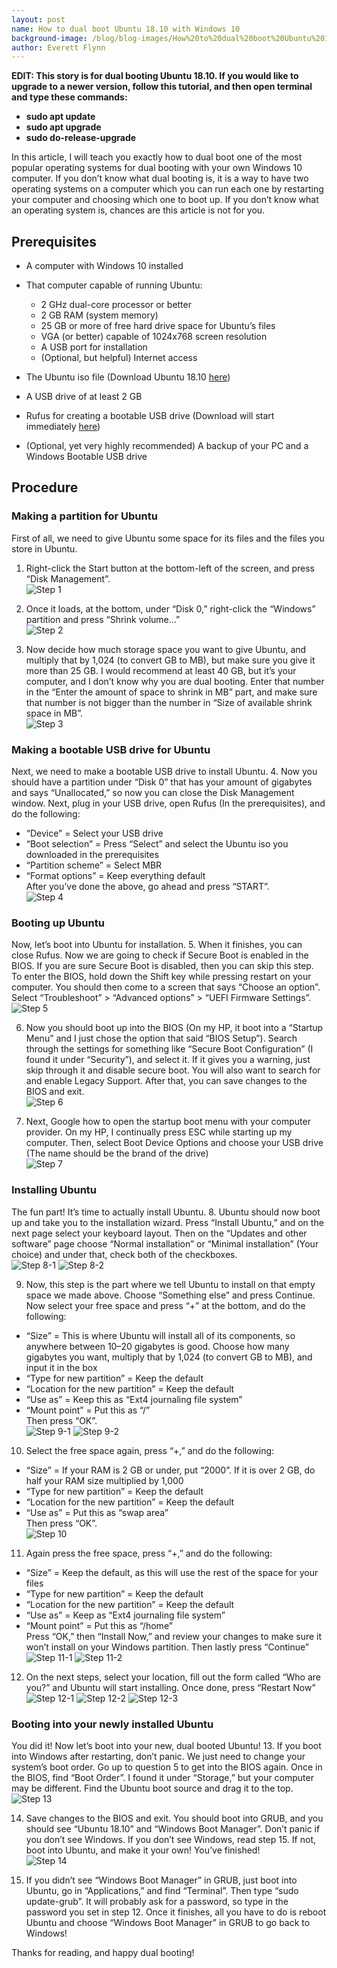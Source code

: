 ```yaml
---
layout: post
name: How to dual boot Ubuntu 18.10 with Windows 10
background-image: /blog/blog-images/How%20to%20dual%20boot%20Ubuntu%2018.10%20with%20Windows%2010/TitlePicture.png
author: Everett Flynn
---
```


**EDIT: This story is for dual booting Ubuntu 18.10. If you would like to upgrade to a newer version, follow this tutorial, and then open terminal and type these commands:**

* **sudo apt update**
* **sudo apt upgrade**
* **sudo do-release-upgrade**

In this article, I will teach you exactly how to dual boot one of the most popular operating systems for dual booting with your own Windows 10 computer. If you don’t know what dual booting is, it is a way to have two operating systems on a computer which you can run each one by restarting your computer and choosing which one to boot up. If you don’t know what an operating system is, chances are this article is not for you.

## Prerequisites
* A computer with Windows 10 installed

* That computer capable of running Ubuntu:
  - 2 GHz dual-core processor or better
  - 2 GB RAM (system memory)
  - 25 GB or more of free hard drive space for Ubuntu’s files
  - VGA (or better) capable of 1024x768 screen resolution
  - A USB port for installation
  - (Optional, but helpful) Internet access
  
* The Ubuntu iso file (Download Ubuntu 18.10 [here](https://www.ubuntu.com/download/desktop))

* A USB drive of at least 2 GB

* Rufus for creating a bootable USB drive (Download will start immediately [here](https://github.com/pbatard/rufus/releases/download/v3.4/rufus-3.4.exe))

* (Optional, yet very highly recommended) A backup of your PC and a Windows Bootable USB drive

## Procedure

### Making a partition for Ubuntu
First of all, we need to give Ubuntu some space for its files and the files you store in Ubuntu.
1. Right-click the Start button at the bottom-left of the screen, and press “Disk Management”.  
![Step 1](/blog-images/How%20to%20dual%20boot%20Ubuntu%2018.10%20with%20Windows%2010/1.png)

2. Once it loads, at the bottom, under “Disk 0,” right-click the “Windows” partition and press “Shrink volume…”  
![Step 2](/blog-images/How%20to%20dual%20boot%20Ubuntu%2018.10%20with%20Windows%2010/2.png)

3. Now decide how much storage space you want to give Ubuntu, and multiply that by 1,024 (to convert GB to MB), but make sure you give it more than 25 GB. I would recommend at least 40 GB, but it’s your computer, and I don’t know why you are dual booting. Enter that number in the “Enter the amount of space to shrink in MB” part, and make sure that number is not bigger than the number in “Size of available shrink space in MB”.  
![Step 3](/blog-images/How%20to%20dual%20boot%20Ubuntu%2018.10%20with%20Windows%2010/3.png)


### Making a bootable USB drive for Ubuntu
Next, we need to make a bootable USB drive to install Ubuntu.
4. Now you should have a partition under “Disk 0” that has your amount of gigabytes and says “Unallocated,” so now you can close the Disk Management window. Next, plug in your USB drive, open Rufus (In the prerequisites), and do the following:
- “Device” = Select your USB drive
- “Boot selection” = Press “Select” and select the Ubuntu iso you downloaded in the prerequisites
- “Partition scheme” = Select MBR
- “Format options” = Keep everything default  
After you’ve done the above, go ahead and press “START”.  
![Step 4](/blog-images/How%20to%20dual%20boot%20Ubuntu%2018.10%20with%20Windows%2010/4.png)

### Booting up Ubuntu
Now, let’s boot into Ubuntu for installation.
5. When it finishes, you can close Rufus. Now we are going to check if Secure Boot is enabled in the BIOS. If you are sure Secure Boot is disabled, then you can skip this step. To enter the BIOS, hold down the Shift key while pressing restart on your computer. You should then come to a screen that says “Choose an option”. Select “Troubleshoot” > “Advanced options” > “UEFI Firmware Settings”.  
![Step 5](/blog-images/How%20to%20dual%20boot%20Ubuntu%2018.10%20with%20Windows%2010/5.jpg)

6. Now you should boot up into the BIOS (On my HP, it boot into a “Startup Menu” and I just chose the option that said “BIOS Setup”). Search through the settings for something like “Secure Boot Configuration” (I found it under “Security”), and select it. If it gives you a warning, just skip through it and disable secure boot. You will also want to search for and enable Legacy Support. After that, you can save changes to the BIOS and exit.  
![Step 6](/blog-images/How%20to%20dual%20boot%20Ubuntu%2018.10%20with%20Windows%2010/6.jpg)

7. Next, Google how to open the startup boot menu with your computer provider. On my HP, I continually press ESC while starting up my computer. Then, select Boot Device Options and choose your USB drive (The name should be the brand of the drive)  
![Step 7](/blog-images/How%20to%20dual%20boot%20Ubuntu%2018.10%20with%20Windows%2010/7.jpg)

### Installing Ubuntu
The fun part! It’s time to actually install Ubuntu.
8. Ubuntu should now boot up and take you to the installation wizard. Press “Install Ubuntu,” and on the next page select your keyboard layout. Then on the “Updates and other software” page choose “Normal installation” or “Minimal installation” (Your choice) and under that, check both of the checkboxes.  
![Step 8-1](/blog-images/How%20to%20dual%20boot%20Ubuntu%2018.10%20with%20Windows%2010/8-1.png)
![Step 8-2](/blog-images/How%20to%20dual%20boot%20Ubuntu%2018.10%20with%20Windows%2010/8-2.png)

9. Now, this step is the part where we tell Ubuntu to install on that empty space we made above. Choose “Something else” and press Continue. Now select your free space and press “+” at the bottom, and do the following:
- “Size” = This is where Ubuntu will install all of its components, so anywhere between 10–20 gigabytes is good. Choose how many gigabytes you want, multiply that by 1,024 (to convert GB to MB), and input it in the box
- “Type for new partition” = Keep the default
- “Location for the new partition” = Keep the default
- “Use as” = Keep this as “Ext4 journaling file system”
- “Mount point” = Put this as “/”  
Then press “OK”.  
![Step 9-1](/blog-images/How%20to%20dual%20boot%20Ubuntu%2018.10%20with%20Windows%2010/9-1.png)
![Step 9-2](/blog-images/How%20to%20dual%20boot%20Ubuntu%2018.10%20with%20Windows%2010/9-2.png)

10. Select the free space again, press “+,” and do the following:
- “Size” = If your RAM is 2 GB or under, put “2000”. If it is over 2 GB, do half your RAM size multiplied by 1,000
- “Type for new partition” = Keep the default
- “Location for the new partition” = Keep the default
- “Use as” = Put this as “swap area”  
Then press “OK”.  
![Step 10](/blog-images/How%20to%20dual%20boot%20Ubuntu%2018.10%20with%20Windows%2010/10.png)

11. Again press the free space, press “+,” and do the following:
- “Size” = Keep the default, as this will use the rest of the space for your files
- “Type for new partition” = Keep the default
- “Location for the new partition” = Keep the default
- “Use as” = Keep as “Ext4 journaling file system”
- “Mount point” = Put this as “/home”  
Press “OK,” then “Install Now,” and review your changes to make sure it won’t install on your Windows partition. Then lastly press “Continue”  
![Step 11-1](/blog-images/How%20to%20dual%20boot%20Ubuntu%2018.10%20with%20Windows%2010/11-1.png)
![Step 11-2](/blog-images/How%20to%20dual%20boot%20Ubuntu%2018.10%20with%20Windows%2010/11-2.png)

12. On the next steps, select your location, fill out the form called “Who are you?” and Ubuntu will start installing. Once done, press “Restart Now”  
![Step 12-1](/blog-images/How%20to%20dual%20boot%20Ubuntu%2018.10%20with%20Windows%2010/12-1.png)
![Step 12-2](/blog-images/How%20to%20dual%20boot%20Ubuntu%2018.10%20with%20Windows%2010/12-2.png)
![Step 12-3](/blog-images/How%20to%20dual%20boot%20Ubuntu%2018.10%20with%20Windows%2010/12-3.png)


### Booting into your newly installed Ubuntu
You did it! Now let’s boot into your new, dual booted Ubuntu!
13. If you boot into Windows after restarting, don’t panic. We just need to change your system’s boot order. Go up to question 5 to get into the BIOS again. Once in the BIOS, find “Boot Order”. I found it under “Storage,” but your computer may be different. Find the Ubuntu boot source and drag it to the top.  
![Step 13](/blog-images/How%20to%20dual%20boot%20Ubuntu%2018.10%20with%20Windows%2010/13.jpeg)

14. Save changes to the BIOS and exit. You should boot into GRUB, and you should see “Ubuntu 18.10” and “Windows Boot Manager”. Don’t panic if you don’t see Windows. If you don’t see Windows, read step 15. If not, boot into Ubuntu, and make it your own! You’ve finished!  
![Step 14](/blog-images/How%20to%20dual%20boot%20Ubuntu%2018.10%20with%20Windows%2010/14.png)

15. If you didn’t see “Windows Boot Manager” in GRUB, just boot into Ubuntu, go in “Applications,” and find “Terminal”. Then type “sudo update-grub”. It will probably ask for a password, so type in the password you set in step 12. Once it finishes, all you have to do is reboot Ubuntu and choose “Windows Boot Manager” in GRUB to go back to Windows!  

Thanks for reading, and happy dual booting!